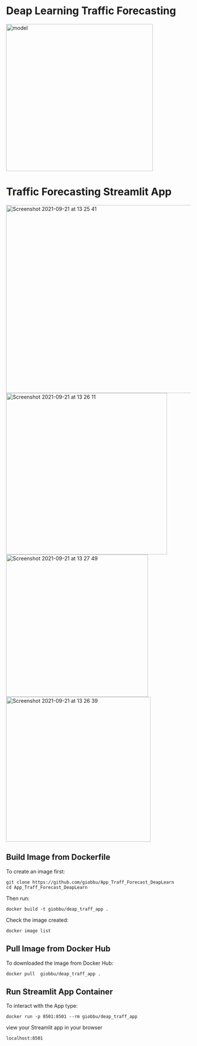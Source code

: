 
# Deap Learning Traffic Forecasting
<img width="400" height="400" alt="model" src="https://user-images.githubusercontent.com/32134829/131836867-e37112fb-6748-4ca2-96d9-cfb0b432762c.png">


# Traffic Forecasting Streamlit App

<img width="511" alt="Screenshot 2021-09-21 at 13 25 41" src="https://user-images.githubusercontent.com/32134829/134163195-0f975df8-7808-447b-834c-a476e30aba52.png">
<img width="439" alt="Screenshot 2021-09-21 at 13 26 11" src="https://user-images.githubusercontent.com/32134829/134163218-c9446793-c790-47dd-9a44-5a84abd6580c.png">
<img width="387" alt="Screenshot 2021-09-21 at 13 27 49" src="https://user-images.githubusercontent.com/32134829/134163237-7eaa762e-aa81-48ec-856a-525e43d5c105.png">
<img width="394" alt="Screenshot 2021-09-21 at 13 26 39" src="https://user-images.githubusercontent.com/32134829/134163247-90176eb4-f7e0-4f03-ac3e-4042de9396fc.png">

## Build Image from Dockerfile

To create an image first:

```{r}
git clone https://github.com/giobbu/App_Traff_Forecast_DeapLearn 
cd App_Traff_Forecast_DeapLearn 
```

Then run:
```{r}
docker build -t giobbu/deap_traff_app .
```

Check the image created:
```{r}
docker image list
```

## Pull Image from Docker Hub
To downloaded the image from Docker Hub:
```{r}
docker pull  giobbu/deap_traff_app .
```

## Run Streamlit App Container
To interact with the App type:
```{r}
docker run -p 8501:8501 --rm giobbu/deap_traff_app
```
view your Streamlit app in your browser
```{r}
localhost:8501
```


